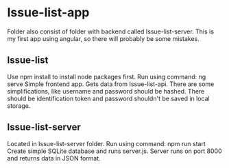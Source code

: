 # Issue-list-app
Folder also consist of folder with backend called Issue-list-server. This is my first app using angular, so there will probably be some mistakes.

## Issue-list
Use npm install to install node packages first.
Run using command: ng serve
Simple frontend app. Gets data from Issue-list-api. There are some simplifications, like username and password should be hashed.
There should be identification token and password shouldn't be saved in local storage.

## Issue-list-server
Located in Issue-list-server folder.
Run using command: npm run start
Create simple SQLite database and runs server.js. Server runs on port 8000 and returns data in JSON format.

